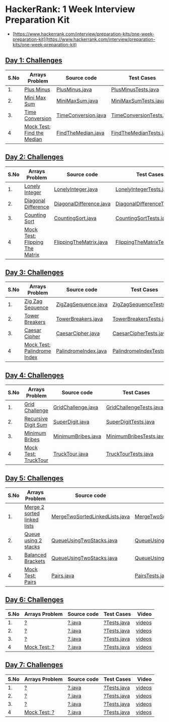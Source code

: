 # HackerRank: 1 Week Interview Preparation Kit
- [https://www.hackerrank.com/interview/preparation-kits/one-week-preparation-kit](https://www.hackerrank.com/interview/preparation-kits/one-week-preparation-kit)


## [Day 1: Challenges](https://www.hackerrank.com/interview/preparation-kits/one-week-preparation-kit/one-week-day-one/)
| S.No | Arrays Problem | Source code | Test Cases  | Video | 
| ------------- | ------------- |-------------|-------------| -----:|
| 1. | [Plus Minus](https://www.hackerrank.com/challenges/one-week-preparation-kit-plus-minus/) | [PlusMinus.java](https://github.com/krishnamanchikalapudi/CodingChallenge.java/blob/develop/src/main/java/solutions/hackerrank/prepkit1week/PlusMinus.java) | [PlusMinusTests.java](https://github.com/krishnamanchikalapudi/CodingChallenge.java/blob/develop/src/test/java/solutions/hackerrank/prepkit1week/unit/PlusMinusTests.java)  |  [videos](https://youtube.com/@DayOneDev)| 
| 2. | [Mini Max Sum](https://www.hackerrank.com/challenges/one-week-preparation-kit-mini-max-sum/) | [MiniMaxSum.java](https://github.com/krishnamanchikalapudi/CodingChallenge.java/blob/develop/src/main/java/solutions/hackerrank/prepkit1week/MiniMaxSum.java) | [MiniMaxSumTests.java](https://github.com/krishnamanchikalapudi/CodingChallenge.java/blob/develop/src/test/java/solutions/hackerrank/prepkit1week/unit/MiniMaxSumTests.java)  |  [videos](https://youtube.com/@DayOneDev)| 
| 3. | [Time Conversion](https://www.hackerrank.com/challenges/one-week-preparation-kit-time-conversion/) | [TimeConversion.java](https://github.com/krishnamanchikalapudi/CodingChallenge.java/blob/develop/src/main/java/solutions/hackerrank/prepkit1week/TimeConversion.java) | [TimeConversionTests.java](https://github.com/krishnamanchikalapudi/CodingChallenge.java/blob/develop/src/test/java/solutions/hackerrank/prepkit1week/unit/TimeConversionTests.java)  |  [videos](https://youtube.com/@DayOneDev)| 
| 4| [Mock Test: Find the Median](https://www.hackerrank.com/interview/preparation-kits/one-week-preparation-kit/one-week-day-one/)| [FindTheMedian.java](https://github.com/krishnamanchikalapudi/CodingChallenge.java/blob/develop/src/main/java/solutions/hackerrank/prepkit1week/FindTheMedian.java) | [FindTheMedianTests.java](https://github.com/krishnamanchikalapudi/CodingChallenge.java/blob/develop/src/test/java/solutions/hackerrank/prepkit1week/unit/FindTheMedianTests.java)  |  [videos](https://youtube.com/@DayOneDev)| 

## [Day 2: Challenges](https://www.hackerrank.com/interview/preparation-kits/one-week-preparation-kit/one-week-day-two/)
| S.No | Arrays Problem | Source code | Test Cases  | Video | 
| ------------- | ------------- |-------------|-------------| -----:|
| 1. | [Lonely Integer](https://www.hackerrank.com/challenges/one-week-preparation-kit-lonely-integer/) | [LonelyInteger.java](https://github.com/krishnamanchikalapudi/CodingChallenge.java/blob/develop/src/main/java/solutions/hackerrank/prepkit1week/LonelyInteger.java) | [LonelyIntegerTests.java](https://github.com/krishnamanchikalapudi/CodingChallenge.java/blob/develop/src/test/java/solutions/hackerrank/prepkit1week/unit/LonelyIntegerTests.java)  |  [videos](https://youtube.com/@DayOneDev)| 
| 2. | [Diagonal Difference](https://www.hackerrank.com/challenges/one-week-preparation-kit-diagonal-difference/) | [DiagonalDifference.java](https://github.com/krishnamanchikalapudi/CodingChallenge.java/blob/develop/src/main/java/solutions/hackerrank/prepkit1week/DiagonalDifference.java) | [DiagonalDifferenceTests.java](https://github.com/krishnamanchikalapudi/CodingChallenge.java/blob/develop/src/test/java/solutions/hackerrank/prepkit1week/unit/DiagonalDifferenceTests.java)  |  [videos](https://youtube.com/@DayOneDev)| 
| 3. | [Counting Sort](https://www.hackerrank.com/challenges/one-week-preparation-kit-countingsort1/) | [CountingSort.java](https://github.com/krishnamanchikalapudi/CodingChallenge.java/blob/develop/src/main/java/solutions/hackerrank/prepkit1week/CountingSort.java) | [CountingSortTests.java](https://github.com/krishnamanchikalapudi/CodingChallenge.java/blob/develop/src/test/java/solutions/hackerrank/prepkit1week/unit/CountingSortTests.java)  |  [videos](https://youtube.com/@DayOneDev)| 
| 4| [Mock Test: Flipping The Matrix](https://www.hackerrank.com/interview/preparation-kits/one-week-preparation-kit/one-week-day-two/) | [FlippingTheMatrix.java](https://github.com/krishnamanchikalapudi/CodingChallenge.java/blob/develop/src/main/java/solutions/hackerrank/prepkit1week/FlippingTheMatrix.java) | [FlippingTheMatrixTests.java](https://github.com/krishnamanchikalapudi/CodingChallenge.java/blob/develop/src/test/java/solutions/hackerrank/prepkit1week/unit/FlippingTheMatrixTests.java)  |  [videos](https://youtube.com/@DayOneDev)| 


## [Day 3: Challenges](https://www.hackerrank.com/interview/preparation-kits/one-week-preparation-kit/one-week-day-three/)
| S.No | Arrays Problem | Source code | Test Cases  | Video | 
| ------------- | ------------- |-------------|-------------| -----:|
| 1. | [Zig Zag Sequence](https://www.hackerrank.com/challenges/one-week-preparation-kit-zig-zag-sequence/) | [ZigZagSequence.java](https://github.com/krishnamanchikalapudi/CodingChallenge.java/blob/develop/src/main/java/solutions/hackerrank/prepkit1week/ZigZagSequence.java) | [ZigZagSequenceTests.java](https://github.com/krishnamanchikalapudi/CodingChallenge.java/blob/develop/src/test/java/solutions/hackerrank/prepkit1week/unit/ZigZagSequenceTests.java)  |  [videos](https://youtube.com/@DayOneDev)| 
| 2. | [Tower Breakers](https://www.hackerrank.com/challenges/one-week-preparation-kit-tower-breakers-1/) | [TowerBreakers.java](https://github.com/krishnamanchikalapudi/CodingChallenge.java/blob/develop/src/main/java/solutions/hackerrank/prepkit1week/TowerBreakers.java) | [TowerBreakersTests.java](https://github.com/krishnamanchikalapudi/CodingChallenge.java/blob/develop/src/test/java/solutions/hackerrank/prepkit1week/unit/TowerBreakersTests.java)  |  [videos](https://youtube.com/@DayOneDev)| 
| 3. | [Caesar Cipher](https://www.hackerrank.com/challenges/one-week-preparation-kit-caesar-cipher-1/) | [CaesarCipher.java](https://github.com/krishnamanchikalapudi/CodingChallenge.java/blob/develop/src/main/java/solutions/hackerrank/prepkit1week/CaesarCipher.java) | [CaesarCipherTests.java](https://github.com/krishnamanchikalapudi/CodingChallenge.java/blob/develop/src/test/java/solutions/hackerrank/prepkit1week/unit/CaesarCipherTests.java)  |  [videos](https://youtube.com/@DayOneDev)| 
| 4| [Mock Test: Palindrome Index](https://www.hackerrank.com/interview/preparation-kits/one-week-preparation-kit/one-week-day-three/) | [PalindromeIndex.java](https://github.com/krishnamanchikalapudi/CodingChallenge.java/blob/develop/src/main/java/solutions/hackerrank/prepkit1week/PalindromeIndex.java) | [PalindromeIndexTests.java](https://github.com/krishnamanchikalapudi/CodingChallenge.java/blob/develop/src/test/java/solutions/hackerrank/prepkit1week/unit/PalindromeIndexTests.java)  |  [videos](https://youtube.com/@DayOneDev)| 

## [Day 4: Challenges](https://www.hackerrank.com/interview/preparation-kits/one-week-preparation-kit/one-week-day-four/)
| S.No | Arrays Problem | Source code | Test Cases  | Video | 
| ------------- | ------------- |-------------|-------------| -----:|
| 1. | [Grid Challenge](https://www.hackerrank.com/challenges/one-week-preparation-kit-grid-challenge/) | [GridChallenge.java](https://github.com/krishnamanchikalapudi/CodingChallenge.java/blob/develop/src/main/java/solutions/hackerrank/prepkit1week/GridChallenge.java) | [GridChallengeTests.java](https://github.com/krishnamanchikalapudi/CodingChallenge.java/blob/develop/src/test/java/solutions/hackerrank/prepkit1week/unit/GridChallengeTests.java)  |  [videos](https://youtube.com/@DayOneDev)| 
| 2. | [Recursive Digit Sum](https://www.hackerrank.com/challenges/one-week-preparation-kit-recursive-digit-sum/) | [SuperDigit.java](https://github.com/krishnamanchikalapudi/CodingChallenge.java/blob/develop/src/main/java/solutions/hackerrank/prepkit1week/SuperDigit.java) | [SuperDigitTests.java](https://github.com/krishnamanchikalapudi/CodingChallenge.java/blob/develop/src/test/java/solutions/hackerrank/prepkit1week/unit/SuperDigitTests.java)  |  [videos](https://youtube.com/@DayOneDev)| 
| 3. | [Minimum Bribes](https://www.hackerrank.com/challenges/one-week-preparation-kit-new-year-chaos/) | [MinimumBribes.java](https://github.com/krishnamanchikalapudi/CodingChallenge.java/blob/develop/src/main/java/solutions/hackerrank/prepkit1week/MinimumBribes.java) | [MinimumBribesTests.java](https://github.com/krishnamanchikalapudi/CodingChallenge.java/blob/develop/src/test/java/solutions/hackerrank/prepkit1week/unit/MinimumBribesTests.java)  |  [videos](https://youtube.com/@DayOneDev)| 
| 4|  [Mock Test: TruckTour](https://www.hackerrank.com/interview/preparation-kits/one-week-preparation-kit/one-week-day-four/) | [TruckTour.java](https://github.com/krishnamanchikalapudi/CodingChallenge.java/blob/develop/src/main/java/solutions/hackerrank/prepkit1week/TruckTour.java) | [TruckTourTests.java](https://github.com/krishnamanchikalapudi/CodingChallenge.java/blob/develop/src/test/java/solutions/hackerrank/prepkit1week/unit/TruckTourTests.java)  |  [videos](https://youtube.com/@DayOneDev)| 

## [Day 5: Challenges](https://www.hackerrank.com/interview/preparation-kits/one-week-preparation-kit/one-week-day-five/)
| S.No | Arrays Problem | Source code | Test Cases  | Video | 
| ------------- | ------------- |-------------|-------------| -----:|
| 1. | [Merge 2 sorted linked lists](https://www.hackerrank.com/challenges/one-week-preparation-kit-merge-two-sorted-linked-lists/) | [MergeTwoSortedLinkedLists.java](https://github.com/krishnamanchikalapudi/CodingChallenge.java/blob/develop/src/main/java/solutions/hackerrank/prepkit1week/MergeTwoSortedLinkedLists.java) | [MergeTwoSortedLinkedListsTests.java](https://github.com/krishnamanchikalapudi/CodingChallenge.java/blob/develop/src/test/java/solutions/hackerrank/prepkit1week/unit/MergeTwoSortedLinkedListsTests.java)  |  [videos](https://youtube.com/@DayOneDev)| 
| 2. | [Queue using 2 stacks](hhttps://www.hackerrank.com/challenges/one-week-preparation-kit-queue-using-two-stacks/) | [QueueUsingTwoStacks.java](https://github.com/krishnamanchikalapudi/CodingChallenge.java/blob/develop/src/main/java/solutions/hackerrank/prepkit1week/QueueUsingTwoStacks.java) | [QueueUsingTwoStacksTests.java](https://github.com/krishnamanchikalapudi/CodingChallenge.java/blob/develop/src/test/java/solutions/hackerrank/prepkit1week/unit/QueueUsingTwoStacksTests.java)  |  [videos](https://youtube.com/@DayOneDev)| 
| 3. | [Balanced Brackets](https://www.hackerrank.com/challenges/one-week-preparation-kit-balanced-brackets/) | [QueueUsingTwoStacks.java](https://github.com/krishnamanchikalapudi/CodingChallenge.java/blob/develop/src/main/java/solutions/hackerrank/prepkit1week/QueueUsingTwoStacks.java) | [QueueUsingTwoStacksTests.java](https://github.com/krishnamanchikalapudi/CodingChallenge.java/blob/develop/src/test/java/solutions/hackerrank/prepkit1week/unit/QueueUsingTwoStacksTests.java)  |  [videos](https://youtube.com/@DayOneDev)| 
| 4|  [Mock Test: Pairs](https://www.hackerrank.com/interview/preparation-kits/one-week-preparation-kit/one-week-day-five/) | [Pairs.java](https://github.com/krishnamanchikalapudi/CodingChallenge.java/blob/develop/src/main/java/solutions/hackerrank/prepkit1week/Pairs.java) | [PairsTests.java](https://github.com/krishnamanchikalapudi/CodingChallenge.java/blob/develop/src/test/java/solutions/hackerrank/prepkit1week/unit/PairsTests.java)  |  [videos](https://youtube.com/@DayOneDev)| 

## [Day 6: Challenges](https://www.hackerrank.com/interview/preparation-kits/one-week-preparation-kit/one-week-day-six/)
| S.No | Arrays Problem | Source code | Test Cases  | Video | 
| ------------- | ------------- |-------------|-------------| -----:|
| 1. | [?](https://www.hackerrank.com/challenges/?/) | [?.java](https://github.com/krishnamanchikalapudi/CodingChallenge.java/blob/develop/src/main/java/solutions/hackerrank/prepkit1week/?.java) | [?Tests.java](https://github.com/krishnamanchikalapudi/CodingChallenge.java/blob/develop/src/test/java/solutions/hackerrank/prepkit1week/unit/?Tests.java)  |  [videos](https://youtube.com/@DayOneDev)| 
| 2. | [?](https://www.hackerrank.com/challenges/?/) | [?.java](https://github.com/krishnamanchikalapudi/CodingChallenge.java/blob/develop/src/main/java/solutions/hackerrank/prepkit1week/?.java) | [?Tests.java](https://github.com/krishnamanchikalapudi/CodingChallenge.java/blob/develop/src/test/java/solutions/hackerrank/prepkit1week/unit/?Tests.java)  |  [videos](https://youtube.com/@DayOneDev)| 
| 3. | [?](https://www.hackerrank.com/challenges/?/) | [?.java](https://github.com/krishnamanchikalapudi/CodingChallenge.java/blob/develop/src/main/java/solutions/hackerrank/prepkit1week/?.java) | [?Tests.java](https://github.com/krishnamanchikalapudi/CodingChallenge.java/blob/develop/src/test/java/solutions/hackerrank/prepkit1week/unit/?Tests.java)  |  [videos](https://youtube.com/@DayOneDev)| 
| 4|  [Mock Test: ?](https://www.hackerrank.com/interview/preparation-kits/one-week-preparation-kit/one-week-day-six/) | [?.java](https://github.com/krishnamanchikalapudi/CodingChallenge.java/blob/develop/src/main/java/solutions/hackerrank/prepkit1week/?.java) | [?Tests.java](https://github.com/krishnamanchikalapudi/CodingChallenge.java/blob/develop/src/test/java/solutions/hackerrank/prepkit1week/unit/?Tests.java)  |  [videos](https://youtube.com/@DayOneDev)| 

## [Day 7: Challenges](https://www.hackerrank.com/interview/preparation-kits/one-week-preparation-kit/one-week-day-seven/)
| S.No | Arrays Problem | Source code | Test Cases  | Video | 
| ------------- | ------------- |-------------|-------------| -----:|
| 1. | [?](https://www.hackerrank.com/challenges/?/) | [?.java](https://github.com/krishnamanchikalapudi/CodingChallenge.java/blob/develop/src/main/java/solutions/hackerrank/prepkit1week/?.java) | [?Tests.java](https://github.com/krishnamanchikalapudi/CodingChallenge.java/blob/develop/src/test/java/solutions/hackerrank/prepkit1week/unit/?Tests.java)  |  [videos](https://youtube.com/@DayOneDev)| 
| 2. | [?](https://www.hackerrank.com/challenges/?/) | [?.java](https://github.com/krishnamanchikalapudi/CodingChallenge.java/blob/develop/src/main/java/solutions/hackerrank/prepkit1week/?.java) | [?Tests.java](https://github.com/krishnamanchikalapudi/CodingChallenge.java/blob/develop/src/test/java/solutions/hackerrank/prepkit1week/unit/?Tests.java)  |  [videos](https://youtube.com/@DayOneDev)| 
| 3. | [?](https://www.hackerrank.com/challenges/?/) | [?.java](https://github.com/krishnamanchikalapudi/CodingChallenge.java/blob/develop/src/main/java/solutions/hackerrank/prepkit1week/?.java) | [?Tests.java](https://github.com/krishnamanchikalapudi/CodingChallenge.java/blob/develop/src/test/java/solutions/hackerrank/prepkit1week/unit/?Tests.java)  |  [videos](https://youtube.com/@DayOneDev)| 
| 4|  [Mock Test: ?](https://www.hackerrank.com/interview/preparation-kits/one-week-preparation-kit/one-week-day-seven/) | [?.java](https://github.com/krishnamanchikalapudi/CodingChallenge.java/blob/develop/src/main/java/solutions/hackerrank/prepkit1week/?.java) | [?Tests.java](https://github.com/krishnamanchikalapudi/CodingChallenge.java/blob/develop/src/test/java/solutions/hackerrank/prepkit1week/unit/?Tests.java)  |  [videos](https://youtube.com/@DayOneDev)| 

<!--

| ?. | [?](https://www.hackerrank.com/challenges/?/) | [?.java](https://github.com/krishnamanchikalapudi/CodingChallenge.java/blob/develop/src/main/java/solutions/hackerrank/prepkit1week/?.java) | [?Tests.java](https://github.com/krishnamanchikalapudi/CodingChallenge.java/blob/develop/src/test/java/solutions/hackerrank/prepkit1week/unit/?Tests.java)  |  [videos](https://youtube.com/@DayOneDev)| 

| 4|  [Mock Test: ?]()  [?.java](https://github.com/krishnamanchikalapudi/CodingChallenge.java/blob/develop/src/main/java/solutions/hackerrank/prepkit1week/?.java) | [?Tests.java](https://github.com/krishnamanchikalapudi/CodingChallenge.java/blob/develop/src/test/java/solutions/hackerrank/prepkit1week/unit/?Tests.java)  |  [videos](https://youtube.com/@DayOneDev)| 
-->
